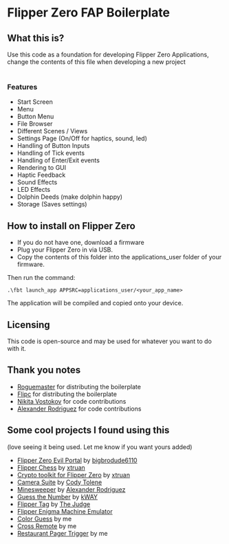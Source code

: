 # Flipper Zero FAP Boilerplate

## What this is?
Use this code as a foundation for developing Flipper Zero Applications, change the contents of this file when developing a new project
<br><br>

### Features
- Start Screen
- Menu
- Button Menu
- File Browser
- Different Scenes / Views
- Settings Page (On/Off for haptics, sound, led)
- Handling of Button Inputs
- Handling of Tick events
- Handling of Enter/Exit events
- Rendering to GUI
- Haptic Feedback 
- Sound Effects
- LED Effects
- Dolphin Deeds (make dolphin happy)
- Storage (Saves settings)

## How to install on Flipper Zero
- If you do not have one, download a firmware<br>
- Plug your Flipper Zero in via USB. <br>
- Copy the contents of this folder into the applications_user folder of your firmware. <br> 

Then run the command: 
 ```
.\fbt launch_app APPSRC=applications_user/<your_app_name>
 ```
The application will be compiled and copied onto your device. 

## Licensing
This code is open-source and may be used for whatever you want to do with it. 

## Thank you notes
- [Roguemaster](https://github.com/RogueMaster/flipperzero-firmware-wPlugins) for distributing the boilerplate 
- [Flipc](flipc.org) for distributing the boilerplate
- [Nikita Vostokov](https://github.com/wosk) for code contributions
- [Alexander Rodriguez](https://github.com/squee72564) for code contributions

## Some cool projects I found using this 
(love seeing it being used. Let me know if you want yours added)<br>

- [Flipper Zero Evil Portal](https://github.com/bigbrodude6119/flipper-zero-evil-portal) by [bigbrodude6110](https://github.com/bigbrodude6119)
- [Flipper Chess](https://github.com/xtruan/flipper-chess) by [xtruan](https://github.com/xtruan)
- [Crypto toolkit for Flipper Zero](https://github.com/xtruan/FlipBIP) by [xtruan](https://github.com/xtruan)
- [Camera Suite](https://github.com/CodyTolene/Flipper-Zero-Camera-Suite) by [Cody Tolene](https://github.com/CodyTolene)
- [Minesweeper](https://github.com/squee72564/F0_Minesweeper_Fap) by [Alexander Rodriguez](https://github.com/squee72564)
- [Guess the Number](https://github.com/kWAYTV/guess-the-number-fz) by [kWAY](https://github.com/kWAYTV)
- [Flipper Tag](https://github.com/thejudge156/flippertag) by [The Judge](https://github.com/thejudge156)
- [Flipper Enigma Machine Emulator](https://github.com/xtruan/flipper-enigma)
- [Color Guess](https://github.com/leedave/Leeds-Flipper-Zero-Applications/tree/main/Games/color_guess) by me
- [Cross Remote](https://github.com/leedave/Leeds-Flipper-Zero-Applications/tree/main/Tools/xremote) by me
- [Restaurant Pager Trigger](https://github.com/leedave/flipper-zero-meal-pager) by me
